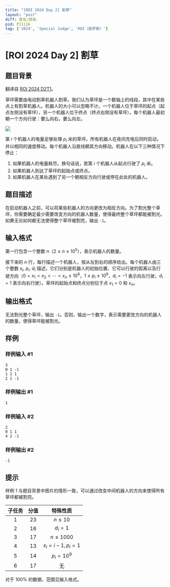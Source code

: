 ```yaml
---
title: "[ROI 2024 Day 2] 割草"
layout: "post"
diff: 普及/提高-
pid: P11116
tag: ['2024', 'Special Judge', 'ROI（俄罗斯）']
---
```

# [ROI 2024 Day 2] 割草
## 题目背景

翻译自 [ROI 2024 D2T1](https://neerc.ifmo.ru/school/archive/2023-2024/ru-olymp-roi-2024-day2.pdf)。

草坪需要由电动割草机器人割草。我们认为草坪是一个数轴上的线段，其中在某些点上有割草机器人。机器人的大小可以忽略不计。一个机器人位于草坪的起点（起点左侧没有草坪），另一个机器人位于终点（终点右侧没有草坪）。每个机器人最初朝一个方向行驶：要么向右，要么向左。

![](https://cdn.luogu.com.cn/upload/image_hosting/bkcc3h4z.png)

第 $i$ 个机器人的电量足够处理 $p_i$ 米的草坪。所有机器人在夜间充电后同时启动，并以相同的速度移动。每个机器人沿直线朝其方向移动。机器人在以下三种情况下停止：
1. 如果机器人的电量耗尽。换句话说，若第 $i$ 个机器人从起点行驶了 $p_i$ 米。
2. 如果机器人到达了草坪的起始点或终点。
3. 如果机器人在某处遇到了另一个朝相反方向行驶或停在此处的机器人。
## 题目描述

在启动机器人之前，可以将某些机器人的方向更改为相反方向。为了割光整个草坪，你需要确定最少需要改变方向的机器人数量，使得最终整个草坪都能被割光。如果无论如何都无法使得整个草坪被割完，输出 `-1`。
## 输入格式

第一行包含一个整数 $n$（$2 \leq n \leq 10^5$），表示机器人的数量。  

接下来的 $n$ 行，每行描述一个机器人，按从左到右的顺序给出。每个机器人由三个整数 $x_i$, $p_i$, $d_i$ 描述，它们分别是机器人的初始位置、它可以行驶的距离以及行驶方向（$0 = x_1 < x_2 < \cdots < x_n \leq 10^9$，$1 \leq p_i \leq 10^9$，$d_i = -1$ 表示向左行驶，$d_i = 1$ 表示向右行驶）。草坪的起始点和终点分别位于点 $x_1 = 0$ 和 $x_n$。
## 输出格式

无法割光整个草坪，输出 `-1`。否则，输出一个数字，表示需要更改方向的机器人的数量，使得草坪能被割光。
## 样例

### 样例输入 #1
```
3
0 1 -1
1 1 1
2 1 -1
```
### 样例输出 #1
```
1
```
### 样例输入 #2
```
2
0 1 1
4 2 -1
```
### 样例输出 #2
```
-1
```
## 提示

样例 $1$ 与题目背景中图片的情形一致，可以通过改变中间机器人的方向来使得所有草坪都被割完。

| 子任务 | 分值 | 特殊性质 |
| :----------: | :----------: | :----------: |
| $1$ | $23$ | $n\le10$ |
| $2$ | $16$ | $d_i=1$ |
| $3$ | $17$ | $n\le1000$ |
| $4$ | $13$ | $x_i=i-1,p_i=1$ |
| $5$ | $14$ | $p_i=10^9$ |
| $6$ | $17$ | 无 |

对于 $100\%$ 的数据，范围见输入格式。
